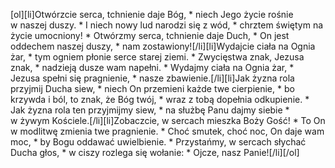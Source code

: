 [ol][li]Otwórzcie serca, tchnienie daje Bóg, * niech Jego życie rośnie w naszej duszy. * I niech nowy lud narodzi się z wód, * chrztem świętym na życie umocniony! * Otwórzmy serca, tchnienie daje Duch, * On jest oddechem naszej duszy, * nam zostawiony![/li][li]Wydajcie ciała na Ognia żar, * tym ogniem płonie serce starej ziemi. * Zwycięstwa znak, Jezusa znak, * nadzieją dusze wam napełni. * Wydajmy ciała na Ognia żar, * Jezusa spełni się pragnienie, * nasze zbawienie.[/li][li]Jak żyzna rola przyjmij Ducha siew, * niech On przemieni każde twe cierpienie, * bo krzywda i ból, to znak, że Bóg twój, * wraz z tobą dopełnia odkupienie. * Jak żyzna rola ten przyjmijmy siew, * na służbę Panu dajmy siebie * w żywym Kościele.[/li][li]Zobaczcie, w sercach mieszka Boży Gość! * To On w modlitwę zmienia twe pragnienie. * Choć smutek, choć noc, On daje wam moc, * by Bogu oddawać uwielbienie. * Przystańmy, w sercach słychać Ducha głos, * w ciszy rozlega się wołanie: * Ojcze, nasz Panie![/li][/ol]